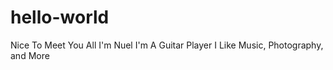 # hello-world
Nice To Meet You All
I'm Nuel
I'm A Guitar Player
I Like Music, Photography, and More
